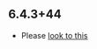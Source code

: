 ## 6.4.3+44

- Please [look to this]((https://dooboolab.github.io/flutter_sound/doc/book/CHANGELOG.html))

